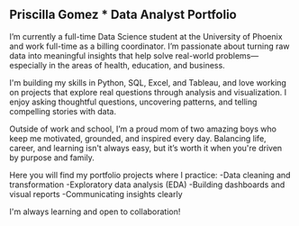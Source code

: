 ## Priscilla Gomez * Data Analyst Portfolio
I’m currently a full-time Data Science student at the University of Phoenix and work full-time as a billing coordinator. I’m passionate about turning raw data into meaningful insights that help solve real-world problems—especially in the areas of health, education, and business.

I'm building my skills in Python, SQL, Excel, and Tableau, and love working on projects that explore real questions through analysis and visualization. I enjoy asking thoughtful questions, uncovering patterns, and telling compelling stories with data.

Outside of work and school, I’m a proud mom of two amazing boys who keep me motivated, grounded, and inspired every day. Balancing life, career, and learning isn't always easy, but it’s worth it when you're driven by purpose and family.

Here you will find my portfolio projects where I practice: -Data cleaning and transformation -Exploratory data analysis (EDA) -Building dashboards and visual reports -Communicating insights clearly

I'm always learning and open to collaboration!
<!--
**CillaGzilla/CillaGzilla** is a ✨ _special_ ✨ repository because its `README.md` (this file) appears on your GitHub profile.

Here are some ideas to get you started:

- 🔭 I’m currently working on ...
- 🌱 I’m currently learning ...
- 👯 I’m looking to collaborate on ...
- 🤔 I’m looking for help with ...
- 💬 Ask me about ...
- 📫 How to reach me: ...
- 😄 Pronouns: ...
- ⚡ Fun fact: ...
-->

